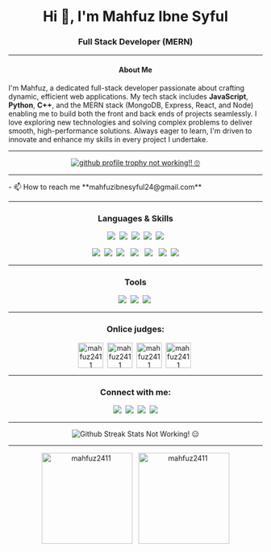 <!---
- 👋 Hi, I’m @Mahfuz2411.
- 👀 I’m interested in programming.
- 🌱 I’m currently learning Python.
- 📫 How to reach me -> mahfuzibnesyful24@gmail.com.
Mahfuz2411/Mahfuz2411 is a ✨ special ✨ repository because its `README.md` (this file) appears on your GitHub profile.
You can click the Preview link to take a look at your changes.
--->
<!-- 
<img align="center" style="width: 100%;" src="https://raw.githubusercontent.com/Mahfuz2411/Mahfuz2411/main/assets/banner-first.png" alt="Mahfuz2411" />
-->
<h1 align="center">Hi 👋, I'm Mahfuz Ibne Syful</h1><h3 align="center">Full Stack Developer (MERN)</h3>

<hr/>

<!-- <h3 align="center">I love programming in every universe</h3> -->
<h4 align="center">About Me</h4>
<p>
  I'm Mahfuz, a dedicated full-stack developer passionate about crafting dynamic, efficient web applications. My tech stack includes <b>JavaScript</b>, <b>Python</b>, <b>C++</b>, and the 
  MERN stack (MongoDB, Express, React, and Node) enabling me to build both the front and back ends of projects seamlessly. I love exploring new technologies and solving complex problems 
  to deliver smooth, high-performance solutions. Always eager to learn, I'm driven to innovate and enhance my skills in every project I undertake.
</p>
<hr/>
<!-- <p align="left"> <img src="https://komarev.com/ghpvc/?username=mahfuz2411&label=Profile%20views&color=0e75b6&style=flat" alt="mahfuz2411" /> </p> -->
<p align="center"> <a href="https://github.com/ryo-ma/github-profile-trophy"><img src="https://github-profile-trophy.vercel.app/?username=mahfuz2411&rank=-?,A&theme=discord" alt="github profile trophy not working!! 🙄" /></a> </p>
<hr/>
- 📫 How to reach me **mahfuzibnesyful24@gmail.com**
<hr/>

<h3 align="center">Languages & Skills</h3>
<p align="center">     
  <img src="https://skillicons.dev/icons?i=c" />&nbsp;
  <img src="https://skillicons.dev/icons?i=cpp"/>&nbsp;
  <img src="https://skillicons.dev/icons?i=java"/>&nbsp;
  <img src="https://skillicons.dev/icons?i=python"/>&nbsp;
  <img src="https://skillicons.dev/icons?i=js"/>
</p>
<p align="center">     
  <img src="https://skillicons.dev/icons?i=html"/>&nbsp;
  <img src="https://skillicons.dev/icons?i=css"/>&nbsp;
  <img src="https://skillicons.dev/icons?i=tailwind"/> &nbsp;
  <img src="https://skillicons.dev/icons?i=mongodb"/>  &nbsp;
  <img src="https://skillicons.dev/icons?i=express"/> &nbsp;
  <img src="https://skillicons.dev/icons?i=react"/>&nbsp;
  <img src="https://skillicons.dev/icons?i=nodejs"/>
</p>

<hr/>
<h3 align="center">Tools</h3>
<p align="center">
  <img src="https://skillicons.dev/icons?i=git"/>&nbsp;
  <img src="https://skillicons.dev/icons?i=github"/>&nbsp;
  <img src="https://skillicons.dev/icons?i=vscode"/>&nbsp; 
</p> 
<hr/>

<h3 align="center">Onlice judges:</h3>

<p align="center">
  <a href="https://www.leetcode.com/mahfuz2411" target="blank"><img align="center" src="https://raw.githubusercontent.com/rahuldkjain/github-profile-readme-generator/master/src/images/icons/Social/leet-code.svg" alt="mahfuz2411" height="50" width="50" /></a>&nbsp;
  <a href="https://www.hackerrank.com/mahfuz2411" target="blank"><img align="center" src="https://raw.githubusercontent.com/rahuldkjain/github-profile-readme-generator/master/src/images/icons/Social/hackerrank.svg" alt="mahfuz2411" height="50" width="50" /></a>&nbsp;
  <a href="https://codeforces.com/profile/mahfuz2411" target="blank"><img align="center" src="https://raw.githubusercontent.com/rahuldkjain/github-profile-readme-generator/master/src/images/icons/Social/codeforces.svg" alt="mahfuz2411" height="50" width="50" /></a>&nbsp;
  <a href="https://www.codechef.com/users/mahfuz2411" target="blank"><img align="center" src="https://cdn.jsdelivr.net/npm/simple-icons@3.1.0/icons/codechef.svg" alt="mahfuz2411" height="50" width="50" /></a>&nbsp;
</p>



<hr/>
<h3 align="center">Connect with me:</h3>
<p align="center">
<!-- <a href="https://www.facebook.com/mahfuzibnesyful" target="blank"><img src="https://skillicons.dev/icons?i=facebook"/></a>&nbsp; -->
<a href="https://instagram.com/mahfuz.avi" target="blank"><img src="https://skillicons.dev/icons?i=instagram"/></a>&nbsp;
<!-- <a href="https://www.facebook.com/mahfuzibnesyful" target="blank"><img align="center" src="https://raw.githubusercontent.com/rahuldkjain/github-profile-readme-generator/master/src/images/icons/Social/facebook.svg" alt="mahfuz.avi" height="30" width="40" /></a>&nbsp; -->
<a href="https://www.linkedin.com/in/mahfuz-ibne-syful" target="blank"><img src="https://skillicons.dev/icons?i=linkedin"/></a>&nbsp;
<!-- <a href="https://www.youtube.com/channel/UCXyovnwmUDi3qAt6EVx4tng" target="blank"><img align="center" src="https://raw.githubusercontent.com/rahuldkjain/github-profile-readme-generator/master/src/images/icons/Social/youtube.svg" alt="mahfuz.avi" height="30" width="40" /></a>&nbsp;
</p> -->
<a href="https://x.com/mahfuz_avi" target="blank"><img src="https://skillicons.dev/icons?i=twitter"/></a>&nbsp;
<a href="https://discord.gg/m4h39Mbpvr" target="blank"><img src="https://skillicons.dev/icons?i=discord"/></a>

<hr/>
<p align="center">
  <span><img align="center" src="https://github-readme-streak-stats.herokuapp.com/?user=mahfuz2411&theme=react" alt="Github Streak Stats Not Working! 😑" /></span>
  
</p> 
<hr/>
<!-- <br/><br/><br/><br/><br/><br/><br/><br/> -->
<p align="center">
  <span><img align="center" height="180" src="https://github-readme-stats.vercel.app/api/top-langs?username=mahfuz2411&show_icons=true&locale=en&layout=compact&theme=react" alt="mahfuz2411" /></span>&nbsp;&nbsp;
  <span><img align="center" height="180" src="https://github-readme-stats.vercel.app/api?username=mahfuz2411&show_icons=true&locale=en&theme=react" alt="mahfuz2411" /></span>
</p>
<!-- <p>
  coming soon
</p> -->
